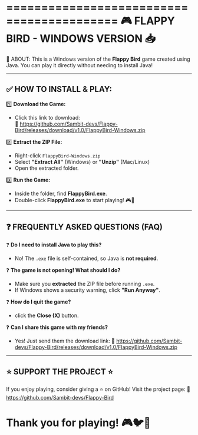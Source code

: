 ==========================================
🎮 FLAPPY BIRD - WINDOWS VERSION 📥
==========================================

📌 ABOUT:
This is a Windows version of the **Flappy Bird** game created using Java.
You can play it directly without needing to install Java!

------------------------------------------
✅ HOW TO INSTALL & PLAY:
------------------------------------------

1️⃣ **Download the Game:**
   - Click this link to download:  
     🔗 https://github.com/Sambit-devs/Flappy-Bird/releases/download/v1.0/FlappyBird-Windows.zip

2️⃣ **Extract the ZIP File:**
   - Right-click `FlappyBird-Windows.zip`
   - Select **"Extract All"** (Windows) or **"Unzip"** (Mac/Linux)
   - Open the extracted folder.

3️⃣ **Run the Game:**
   - Inside the folder, find **FlappyBird.exe**.
   - Double-click **FlappyBird.exe** to start playing! 🎮🚀

------------------------------------------
❓ FREQUENTLY ASKED QUESTIONS (FAQ)
------------------------------------------

❓ **Do I need to install Java to play this?**  
   - No! The `.exe` file is self-contained, so Java is **not required**.

❓ **The game is not opening! What should I do?**  
   - Make sure you **extracted** the ZIP file before running `.exe`.  
   - If Windows shows a security warning, click **"Run Anyway"**.

❓ **How do I quit the game?**  
   - click the **Close (X)** button.

❓ **Can I share this game with my friends?**  
   - Yes! Just send them the download link:
     🔗 https://github.com/Sambit-devs/Flappy-Bird/releases/download/v1.0/FlappyBird-Windows.zip

------------------------------------------
⭐ SUPPORT THE PROJECT ⭐
------------------------------------------

If you enjoy playing, consider giving a ⭐ on GitHub!
Visit the project page:
🔗 https://github.com/Sambit-devs/Flappy-Bird

Thank you for playing! 🎮🐦🚀
==========================================

